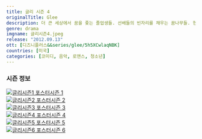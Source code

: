 ```yaml
---
title: 글리 시즌 4
originalTitle: Glee
description: 더 큰 세상에서 꿈을 좇는 졸업생들. 선배들의 빈자리를 채우는 꿈나무들. 현실은 언제나 그렇듯 녹록지 않겠지만, 음악은 언제나 그렇듯 우리의 힘! 꿈을 이루는 그날까지 노래는 계속된다, 쭈욱~
genre: drama
imgname: 글리시즌4.jpeg
release: "2012.09.13"
ott: [디즈니플러스&&series/glee/5h5XCwlaqNBK]
countries: [미국]
categories: [코미디, 음악, 로맨스, 청소년]
---
```


### 시즌 정보

<div class="season-list">
<div class="item">
<a href="/drama/글리시즌1" >
<img src="/poster/글리시즌1.jpeg" alt="글리시즌1 포스터 ">시즌 1</a></div>

<div class="item">
<a href="/drama/글리시즌2" >
<img src="/poster/글리시즌2.jpeg" alt="글리시즌2 포스터 ">시즌 2</a></div>

<div class="item">
<a href="/drama/글리시즌3" >
<img src="/poster/글리시즌3.jpeg" alt="글리시즌3 포스터 ">시즌 3</a></div>

<div class="item">
<a href="/drama/글리시즌4" >
<img src="/poster/글리시즌4.jpeg" alt="글리시즌4 포스터 ">시즌 4</a></div>

<div class="item">
<a href="/drama/글리시즌5" >
<img src="/poster/글리시즌5.jpeg" alt="글리시즌5 포스터 ">시즌 5</a></div>

<div class="item">
<a href="/drama/글리시즌6" >
<img src="/poster/글리시즌6.jpeg" alt="글리시즌6 포스터 ">시즌 6</a></div>
</div>
